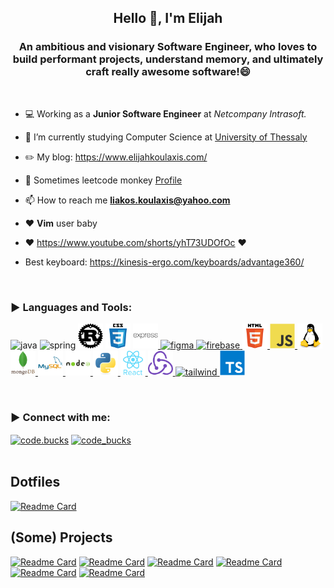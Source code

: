 <h2 align="center">Hello 👋, I'm Elijah</h1>
<h3 align="center">An ambitious and visionary Software Engineer, who loves to build performant projects, understand memory, and ultimately craft really awesome software!😄
</h3>

</br>

- 💻 Working as a **Junior Software Engineer** at *Netcompany Intrasoft.*

- 🔭 I’m currently studying Computer Science at [University of Thessaly](https://ds.uth.gr/)

- :pencil2: My blog: https://www.elijahkoulaxis.com/

- :pencil: Sometimes leetcode monkey [Profile](https://leetcode.com/kx_01/)

- 📫 How to reach me **liakos.koulaxis@yahoo.com**

- ❤️ **Vim** user baby

- ❤️ https://www.youtube.com/shorts/yhT73UDOfOc ❤️

- Best keyboard: https://kinesis-ergo.com/keyboards/advantage360/

</br>

</p>

<h3 align="left">▶ Languages and Tools:</h3>
<p align="left"> <img src="https://cdn.jsdelivr.net/gh/devicons/devicon/icons/java/java-original.svg" width="40" height="40" alt="java" /> <img src="https://cdn.jsdelivr.net/gh/devicons/devicon/icons/spring/spring-original-wordmark.svg" width="40" height="40" alt="spring" /> <img src="https://raw.githubusercontent.com/devicons/devicon/master/icons/rust/rust-plain.svg" alt="rust" width="40" height="40" /> <img src="https://raw.githubusercontent.com/devicons/devicon/master/icons/css3/css3-original-wordmark.svg" alt="css3" width="40" height="40"/> </a> </a> <a href="https://expressjs.com" target="_blank"> <img src="https://raw.githubusercontent.com/devicons/devicon/master/icons/express/express-original-wordmark.svg" alt="express" width="40" height="40"/> </a> <a href="https://www.figma.com/" target="_blank"> <img src="https://www.vectorlogo.zone/logos/figma/figma-icon.svg" alt="figma" width="40" height="40"/> </a> <a href="https://firebase.google.com/" target="_blank"> <img src="https://www.vectorlogo.zone/logos/firebase/firebase-icon.svg" alt="firebase" width="40" height="40"/> </a> <a href="https://www.w3.org/html/" target="_blank"> <img src="https://raw.githubusercontent.com/devicons/devicon/master/icons/html5/html5-original-wordmark.svg" alt="html5" width="40" height="40"/> </a> <a href="https://developer.mozilla.org/en-US/docs/Web/JavaScript" target="_blank"> <img src="https://raw.githubusercontent.com/devicons/devicon/master/icons/javascript/javascript-original.svg" alt="javascript" width="40" height="40"/> </a> <a href="https://www.linux.org/" target="_blank"> <img src="https://raw.githubusercontent.com/devicons/devicon/master/icons/linux/linux-original.svg" alt="linux" width="40" height="40"/> </a> <a href="https://www.mongodb.com/" target="_blank"> <img src="https://raw.githubusercontent.com/devicons/devicon/master/icons/mongodb/mongodb-original-wordmark.svg" alt="mongodb" width="40" height="40"/> </a> <a href="https://www.mysql.com/" target="_blank"> <img src="https://raw.githubusercontent.com/devicons/devicon/master/icons/mysql/mysql-original-wordmark.svg" alt="mysql" width="40" height="40"/> </a> <a href="https://nodejs.org" target="_blank"> <img src="https://raw.githubusercontent.com/devicons/devicon/master/icons/nodejs/nodejs-original-wordmark.svg" alt="nodejs" width="40" height="40"/> </a> <a href="https://www.python.org" target="_blank"> <img src="https://raw.githubusercontent.com/devicons/devicon/master/icons/python/python-original.svg" alt="python" width="40" height="40"/> </a> <a href="https://reactjs.org/" target="_blank"> <img src="https://raw.githubusercontent.com/devicons/devicon/master/icons/react/react-original-wordmark.svg" alt="react" width="40" height="40"/> </a> <a href="https://redux.js.org" target="_blank"> <img src="https://raw.githubusercontent.com/devicons/devicon/master/icons/redux/redux-original.svg" alt="redux" width="40" height="40"/> </a> <a href="https://tailwindcss.com/" target="_blank"> <img src="https://www.vectorlogo.zone/logos/tailwindcss/tailwindcss-icon.svg" alt="tailwind" width="40" height="40"/> </a> <a href="https://www.typescriptlang.org/" target="_blank"> <img src="https://raw.githubusercontent.com/devicons/devicon/master/icons/typescript/typescript-original.svg" alt="typescript" width="40" height="40"/> </a> </p>

<br />

<h3 align="left">▶ Connect with me:</h3>
<p align="left">
  <a href="https://www.instagram.com/liakoskx/" target="blank"><img align="center" src="https://github.com/rahuldkjain/github-profile-readme-generator/blob/master/src/images/icons/Social/instagram.svg" alt="code.bucks" height="30" width="40" /></a>
<a href="https://www.linkedin.com/in/elijah-koulaxiskx/" target="blank"><img align="center" src="https://github.com/rahuldkjain/github-profile-readme-generator/blob/master/src/images/icons/Social/linked-in-alt.svg" alt="code_bucks" height="30" width="40" /></a>

</br>
</br>

## Dotfiles
[![Readme Card](https://github-readme-stats-sigma-five.vercel.app/api/pin/?username=kx0101&repo=.dotfiles&theme=dark&langs_count=3)](https://github.com/kx0101/.dotfiles) 

## (Some) Projects    
[![Readme Card](https://github-readme-stats-sigma-five.vercel.app/api/pin/?username=kx0101&repo=eshop-sxolh&theme=dark&langs_count=3)](https://github.com/kx0101/eshop-sxolh)
[![Readme Card](https://github-readme-stats-sigma-five.vercel.app/api/pin/?username=kx0101&repo=markdown_editor&theme=dark&langs_count=3)](https://github.com/kx0101/markdown_editor)
[![Readme Card](https://github-readme-stats-sigma-five.vercel.app/api/pin?username=kx0101&repo=car-meme-game&theme=dark&langs+count=3)](https://github.com/kx0101/car-meme-game)
[![Readme Card](https://github-readme-stats-sigma-five.vercel.app/api/pin?username=kx0101&repo=cli-todo-list&theme=dark&langs+count=3)](https://github.com/kx0101/cli-todo-list)
[![Readme Card](https://github-readme-stats-sigma-five.vercel.app/api/pin?username=kx0101&repo=blog&theme=dark&langs+count=3)](https://github.com/kx0101/blog)
[![Readme Card](https://github-readme-stats-sigma-five.vercel.app/api/pin?username=kx0101&repo=chat-room&theme=dark&langs+count=3)](https://github.com/kx0101/chat-room)

</br>
